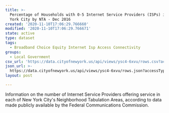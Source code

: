 ```yaml
---
title: >-
  Percentage of Households with 0-5 Internet Service Providers (ISPs) in New
  York City by NTA - Dec 2016
created: '2020-11-10T17:06:29.766660'
modified: '2020-11-10T17:06:29.766671'
state: active
type: dataset
tags:
  - Broadband Choice Equity Internet Isp Access Connectivity
groups:
  - Local Government
csv_url: 'https://data.cityofnewyork.us/api/views/ysc4-6xvu/rows.csv?accessType=DOWNLOAD'
json_url: >-
  https://data.cityofnewyork.us/api/views/ysc4-6xvu/rows.json?accessType=DOWNLOAD
layout: post

---
```

Information on the number of Internet Service Providers offering service in each of New York City's Neighborhood Tabulation Areas, according to data made publicly available by the Federal Communications Commission.
